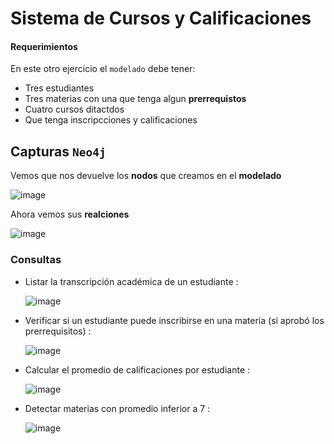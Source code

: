 # Sistema de Cursos y Calificaciones

#### Requerimientos

En este otro ejercicio el `modelado` debe tener:
- Tres estudiantes
- Tres materias con una que tenga algun **prerrequistos**
- Cuatro cursos ditactdos
- Que tenga inscripcciones y calificaciones

## Capturas `Neo4j` 

Vemos que nos devuelve los **nodos** que creamos en el **modelado** 

![image](https://github.com/user-attachments/assets/86bf38ee-c718-4477-99b0-bccb3db9c5c0)

Ahora vemos sus **realciones** 

![image](https://github.com/user-attachments/assets/827ac5e4-1453-4a45-b239-e3e93441db49)


### Consultas

- Listar la transcripción académica de un estudiante :
  
  ![image](https://github.com/user-attachments/assets/b74145fd-eaf6-447b-b074-da22dd672cd6)

- Verificar si un estudiante puede inscribirse en una materia (si aprobó los prerrequisitos) :

  ![image](https://github.com/user-attachments/assets/cad3f51a-d483-4252-ac31-4a623cfd41c9)

- Calcular el promedio de calificaciones por estudiante :

  ![image](https://github.com/user-attachments/assets/44c573b6-f4c4-41d8-b8b3-199810646ff1)

- Detectar materias con promedio inferior a 7 :

  ![image](https://github.com/user-attachments/assets/82424f32-bf59-4c3b-a91c-60075cbb4245)



